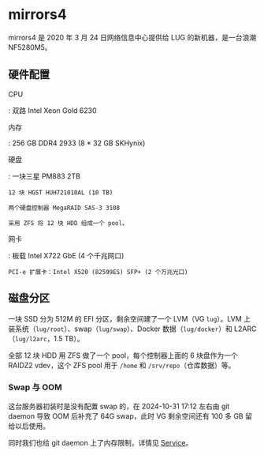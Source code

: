 # mirrors4

mirrors4 是 2020 年 3 月 24 日网络信息中心提供给 LUG 的新机器，是一台浪潮 NF5280M5。

## 硬件配置

CPU

:   双路 Intel Xeon Gold 6230

内存

:   256 GB DDR4 2933 (8 \* 32 GB SKHynix)

硬盘

:   一块三星 PM883 2TB

    12 块 HGST HUH721010AL (10 TB)

    两个硬盘控制器 MegaRAID SAS-3 3108

    采用 ZFS 将 12 块 HDD 组成一个 pool。

网卡

:   板载 Intel X722 GbE (4 个千兆网口)

    PCI-e 扩展卡：Intel X520 (82599ES) SFP+ (2 个万兆光口)

## 磁盘分区

一块 SSD 分为 512M 的 EFI 分区，剩余空间建了一个 LVM（VG `lug`）。LVM 上装系统（`lug/root`）、swap（`lug/swap`）、Docker 数据（`lug/docker`）和 L2ARC（`lug/l2arc`，1.5 TB）。

全部 12 块 HDD 用 ZFS 做了一个 pool，每个控制器上面的 6 块盘作为一个 RAIDZ2 vdev，这个 ZFS pool 用于 `/home` 和 `/srv/repo`（仓库数据）等。

### Swap 与 OOM

这台服务器初装时是没有配置 swap 的，在 2024-10-31 17:12 左右由 git daemon 导致 OOM 后补充了 64G swap，此时 VG 剩余空间还有 100 多 GB 留给以后使用。

同时我们也给 git daemon 上了内存限制，详情见 [Service](../services.md#git)。
